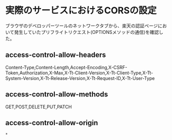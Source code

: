 # 実際のサービスにおけるCORSの設定

ブラウザのデベロッパーツールのネットワークタブから、楽天の認証ページにおいて発生していたプリフライトリクエスト(OPTIONSメソッドの通信)を確認した。

## access-control-allow-headers

Content-Type,Content-Length,Accept-Encoding,X-CSRF-Token,Authorization,X-Max,X-Tt-Client-Version,X-Tt-Client-Type,X-Tt-System-Version,X-Tt-Release-Version,X-Tt-Request-ID,X-Tt-User-Type

## access-control-allow-methods

GET,POST,DELETE,PUT,PATCH

## access-control-allow-origin

`*`
